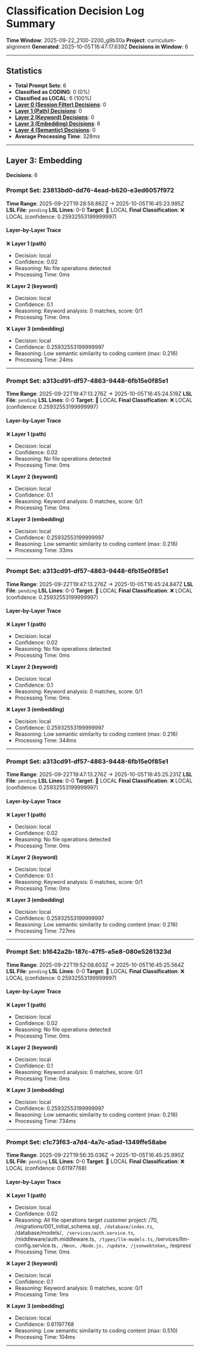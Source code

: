# Classification Decision Log Summary

**Time Window**: 2025-09-22_2100-2200_g9b30a
**Project**: curriculum-alignment
**Generated**: 2025-10-05T16:47:17.639Z
**Decisions in Window**: 6

---

## Statistics

- **Total Prompt Sets**: 6
- **Classified as CODING**: 0 (0%)
- **Classified as LOCAL**: 6 (100%)
- **[Layer 0 (Session Filter) Decisions](#layer-0-session-filter)**: 0
- **[Layer 1 (Path) Decisions](#layer-1-path)**: 0
- **[Layer 2 (Keyword) Decisions](#layer-2-keyword)**: 0
- **[Layer 3 (Embedding) Decisions](#layer-3-embedding)**: 6
- **[Layer 4 (Semantic) Decisions](#layer-4-semantic)**: 0
- **Average Processing Time**: 328ms

---

## Layer 3: Embedding

**Decisions**: 6

### Prompt Set: 23813bd0-dd76-4ead-b620-e3ed6057f972

**Time Range**: 2025-09-22T19:28:58.862Z → 2025-10-05T16:45:23.995Z
**LSL File**: `pending`
**LSL Lines**: 0-0
**Target**: 📍 LOCAL
**Final Classification**: ❌ LOCAL (confidence: 0.25932553199999997)

#### Layer-by-Layer Trace

❌ **Layer 1 (path)**
- Decision: local
- Confidence: 0.02
- Reasoning: No file operations detected
- Processing Time: 0ms

❌ **Layer 2 (keyword)**
- Decision: local
- Confidence: 0.1
- Reasoning: Keyword analysis: 0 matches, score: 0/1
- Processing Time: 0ms

❌ **Layer 3 (embedding)**
- Decision: local
- Confidence: 0.25932553199999997
- Reasoning: Low semantic similarity to coding content (max: 0.216)
- Processing Time: 24ms

---

### Prompt Set: a313cd91-df57-4863-9448-6fb15e0f85e1

**Time Range**: 2025-09-22T19:47:13.276Z → 2025-10-05T16:45:24.519Z
**LSL File**: `pending`
**LSL Lines**: 0-0
**Target**: 📍 LOCAL
**Final Classification**: ❌ LOCAL (confidence: 0.25932553199999997)

#### Layer-by-Layer Trace

❌ **Layer 1 (path)**
- Decision: local
- Confidence: 0.02
- Reasoning: No file operations detected
- Processing Time: 0ms

❌ **Layer 2 (keyword)**
- Decision: local
- Confidence: 0.1
- Reasoning: Keyword analysis: 0 matches, score: 0/1
- Processing Time: 0ms

❌ **Layer 3 (embedding)**
- Decision: local
- Confidence: 0.25932553199999997
- Reasoning: Low semantic similarity to coding content (max: 0.216)
- Processing Time: 33ms

---

### Prompt Set: a313cd91-df57-4863-9448-6fb15e0f85e1

**Time Range**: 2025-09-22T19:47:13.276Z → 2025-10-05T16:45:24.847Z
**LSL File**: `pending`
**LSL Lines**: 0-0
**Target**: 📍 LOCAL
**Final Classification**: ❌ LOCAL (confidence: 0.25932553199999997)

#### Layer-by-Layer Trace

❌ **Layer 1 (path)**
- Decision: local
- Confidence: 0.02
- Reasoning: No file operations detected
- Processing Time: 0ms

❌ **Layer 2 (keyword)**
- Decision: local
- Confidence: 0.1
- Reasoning: Keyword analysis: 0 matches, score: 0/1
- Processing Time: 0ms

❌ **Layer 3 (embedding)**
- Decision: local
- Confidence: 0.25932553199999997
- Reasoning: Low semantic similarity to coding content (max: 0.216)
- Processing Time: 344ms

---

### Prompt Set: a313cd91-df57-4863-9448-6fb15e0f85e1

**Time Range**: 2025-09-22T19:47:13.276Z → 2025-10-05T16:45:25.231Z
**LSL File**: `pending`
**LSL Lines**: 0-0
**Target**: 📍 LOCAL
**Final Classification**: ❌ LOCAL (confidence: 0.25932553199999997)

#### Layer-by-Layer Trace

❌ **Layer 1 (path)**
- Decision: local
- Confidence: 0.02
- Reasoning: No file operations detected
- Processing Time: 0ms

❌ **Layer 2 (keyword)**
- Decision: local
- Confidence: 0.1
- Reasoning: Keyword analysis: 0 matches, score: 0/1
- Processing Time: 0ms

❌ **Layer 3 (embedding)**
- Decision: local
- Confidence: 0.25932553199999997
- Reasoning: Low semantic similarity to coding content (max: 0.216)
- Processing Time: 727ms

---

### Prompt Set: b1642a2b-187c-47f5-a5e8-080e5261323d

**Time Range**: 2025-09-22T19:52:08.603Z → 2025-10-05T16:45:25.564Z
**LSL File**: `pending`
**LSL Lines**: 0-0
**Target**: 📍 LOCAL
**Final Classification**: ❌ LOCAL (confidence: 0.25932553199999997)

#### Layer-by-Layer Trace

❌ **Layer 1 (path)**
- Decision: local
- Confidence: 0.02
- Reasoning: No file operations detected
- Processing Time: 0ms

❌ **Layer 2 (keyword)**
- Decision: local
- Confidence: 0.1
- Reasoning: Keyword analysis: 0 matches, score: 0/1
- Processing Time: 0ms

❌ **Layer 3 (embedding)**
- Decision: local
- Confidence: 0.25932553199999997
- Reasoning: Low semantic similarity to coding content (max: 0.216)
- Processing Time: 734ms

---

### Prompt Set: c1c73f63-a7d4-4a7c-a5ad-1349ffe58abe

**Time Range**: 2025-09-22T19:56:35.036Z → 2025-10-05T16:45:25.990Z
**LSL File**: `pending`
**LSL Lines**: 0-0
**Target**: 📍 LOCAL
**Final Classification**: ❌ LOCAL (confidence: 0.61197768)

#### Layer-by-Layer Trace

❌ **Layer 1 (path)**
- Decision: local
- Confidence: 0.02
- Reasoning: All file operations target customer project: /70, /migrations/001_initial_schema.sql`, /database/index.ts`, /database/models/`, /services/auth.service.ts`, /middleware/auth.middleware.ts`, /types/llm-models.ts`, /services/llm-config.service.ts`, /Neon, /Node.js, /update, /jsonwebtoken`,, /express`
- Processing Time: 0ms

❌ **Layer 2 (keyword)**
- Decision: local
- Confidence: 0.1
- Reasoning: Keyword analysis: 0 matches, score: 0/1
- Processing Time: 1ms

❌ **Layer 3 (embedding)**
- Decision: local
- Confidence: 0.61197768
- Reasoning: Low semantic similarity to coding content (max: 0.510)
- Processing Time: 104ms

---

